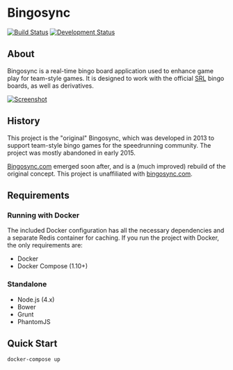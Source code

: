 # Bingosync

[![Build Status](http://drone.mdel.io/api/badges/mdeltito/bingosync/status.svg)](http://drone.mdel.io/mdeltito/bingosync)
[![Development Status](https://img.shields.io/badge/Development%20Status-Inactive-red.svg)](https://img.shields.io/badge/Development%20Status-Inactive-red.svg)

## About

Bingosync is a real-time bingo board application used to enhance game play for team-style games. It is designed to work with the official [SRL](http://speedrunslive.com) bingo boards, as well as derivatives.

[![Screenshot](https://i.imgur.com/lHDDFW3.png)](https://i.imgur.com/lHDDFW3.png)

## History

This project is the "original" Bingosync, which was developed in 2013 to support team-style bingo games for the speedrunning community. The project was mostly abandoned in early 2015. 

[Bingosync.com](http://bingosync.com) emerged soon after, and is a (much improved) rebuild of the original concept. This project is unaffiliated with [bingosync.com](http://bingosync.com).

## Requirements

### Running with Docker
The included Docker configuration has all the necessary dependencies and a separate Redis container for caching. If you run the project with Docker, the only requirements are:

* Docker
* Docker Compose (1.10+)

### Standalone

* Node.js (4.x)
* Bower
* Grunt
* PhantomJS

## Quick Start

```
docker-compose up
```